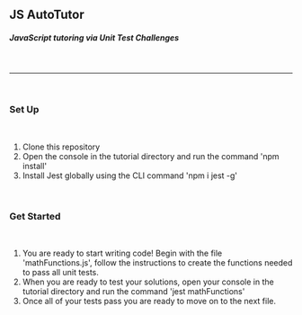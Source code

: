 ## JS AutoTutor
##### JavaScript tutoring via Unit Test Challenges
<br>

---
<br>

### Set Up

<br>

1. Clone this repository
1. Open the console in the tutorial directory and run the command 'npm install'
1. Install Jest globally using the CLI command 'npm i jest -g'

<br>

### Get Started

<br>

1. You are ready to start writing code! Begin with the file 'mathFunctions.js', follow the instructions to create the functions needed to pass all unit tests.
1. When you are ready to test your solutions, open your console in the tutorial directory and run the command 'jest mathFunctions'
1. Once all of your tests pass you are ready to move on to the next file.